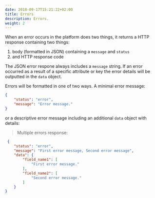 ```yaml
---
date: 2018-09-17T15:21:22+02:00
title: Errors
description: Errors.
weight: 2
---
```



When an error occurs in the platform does two things, it returns a HTTP response containing two things:

1. body (formatted in JSON) containing a `message` and `status`
2. and HTTP response code

The JSON error respone always includes a `message` string. If an error occurred as a result of a specific attribute or
key the error details will be outputted in the `data` object.

Errors will be formatted in one of two ways. A minimal error message:

```json
{
    "status": "error",
    "message": "Error message."
}
```

or a descriptive error message including an additional `data` object with details:

> Multiple errors response:

```json
 {
    "status": "error",
    "message": "First error message, Second error message",
    "data": {
        "field_name1": [
            "First error message."
        ],
        "field_name2": [
            "Second error message."
        ]
    }
}
```
